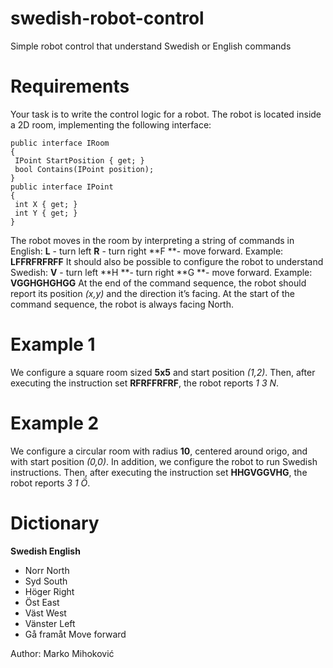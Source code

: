 # swedish-robot-control
Simple robot control that understand Swedish or English commands

# Requirements
Your task is to write the control logic for a robot. The robot is located inside a 2D room,
implementing the following interface:
```
public interface IRoom
{
 IPoint StartPosition { get; }
 bool Contains(IPoint position);
}
public interface IPoint
{
 int X { get; }
 int Y { get; }
}
```
The robot moves in the room by interpreting a string of commands in English:
**L** - turn left **R** - turn right **F **- move forward. Example: **LFFRFRFRFF**
It should also be possible to configure the robot to understand Swedish:
**V** - turn left **H **- turn right **G **- move forward. Example: **VGGHGHGHGG**
At the end of the command sequence, the robot should report its position *(x,y)* and the
direction it’s facing. At the start of the command sequence, the robot is always facing North.

# Example 1
We configure a square room sized **5x5** and start position *(1,2)*. Then, after executing the
instruction set **RFRFFRFRF**, the robot reports *1 3 N*.

# Example 2
We configure a circular room with radius **10**, centered around origo, and with start position
*(0,0)*. In addition, we configure the robot to run Swedish instructions. Then, after executing
the instruction set **HHGVGGVHG**, the robot reports *3 1 Ö*.

# Dictionary 
**Swedish 	English**
- Norr 		North
- Syd 		South 
- Höger 	Right
- Öst 		East 
- Väst 		West 
- Vänster 	Left
- Gå framåt Move forward

Author: Marko Mihoković
